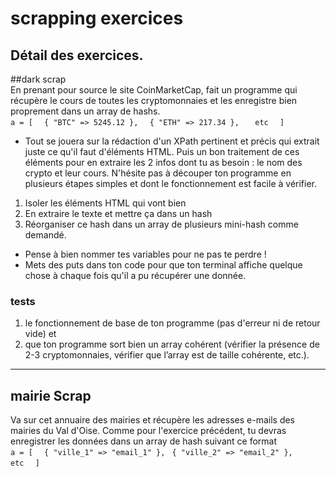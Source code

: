 # scrapping exercices  
  
Détail des exercices.  
---------------
  
##dark scrap  
En prenant pour source le site CoinMarketCap, fait un programme qui récupère le cours de toutes les cryptomonnaies et les enregistre bien proprement dans un array de hashs.  
`a = [  `
  `{ "BTC" => 5245.12 },  `
  `{ "ETH" => 217.34 },   `
  `etc  `
`]  `
* Tout se jouera sur la rédaction d'un XPath pertinent et précis qui extrait juste ce qu'il faut d'éléments HTML. Puis un bon traitement de ces éléments pour en extraire les 2 infos dont tu as besoin : le nom des crypto et leur cours.
N'hésite pas à découper ton programme en plusieurs étapes simples et dont le fonctionnement est facile à vérifier.   
1. Isoler les éléments HTML qui vont bien  
2. En extraire le texte et mettre ça dans un hash  
3. Réorganiser ce hash dans un array de plusieurs mini-hash comme demandé.  
* Pense à bien nommer tes variables pour ne pas te perdre !  
* Mets des puts dans ton code pour que ton terminal affiche quelque chose à chaque fois qu'il a pu récupérer une donnée.  

### tests  
1. le fonctionnement de base de ton programme (pas d'erreur ni de retour vide) et   
2.  que ton programme sort bien un array cohérent (vérifier la présence de 2-3 cryptomonnaies, vérifier que l’array est de taille cohérente, etc.).  
-------------------
## mairie Scrap  
Va sur cet annuaire des mairies et récupère les adresses e-mails des mairies du Val d'Oise. Comme pour l'exercice précédent, tu devras enregistrer les données dans un array de hash suivant ce format  
`a = [  `
  `{ "ville_1" => "email_1" }, ` 
  `{ "ville_2" => "email_2" }, `  
  `etc  `
`]  `
